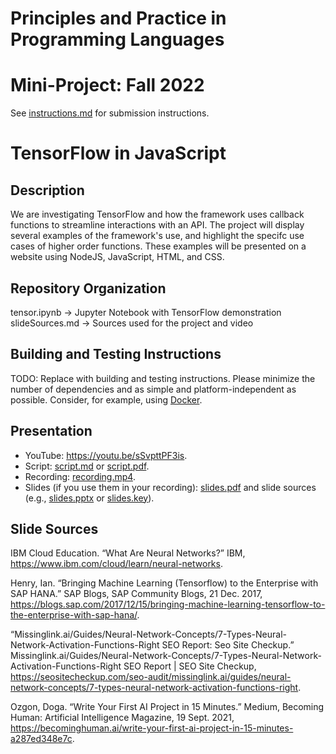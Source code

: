 # Principles and Practice in Programming Languages
# Mini-Project: Fall 2022

See [instructions.md](instructions.md) for submission instructions.

# TensorFlow in JavaScript

## Description

We are investigating TensorFlow and how the framework uses callback functions to streamline interactions with an API. The project will display several examples of the framework's use, and highlight the specifc use cases of higher order functions. These examples will be presented on a website using NodeJS, JavaScript, HTML, and CSS.

## Repository Organization

tensor.ipynb -> Jupyter Notebook with TensorFlow demonstration
slideSources.md -> Sources used for the project and video

## Building and Testing Instructions

TODO: Replace with building and testing instructions. Please minimize the number of dependencies and as simple and platform-independent as possible. Consider, for example, using [Docker](https://www.docker.com/).

## Presentation

- YouTube: https://youtu.be/sSvpttPF3is.
- Script: [script.md](script.md) or [script.pdf](script.pdf).
- Recording: [recording.mp4](recording.mp4).
- Slides (if you use them in your recording): [slides.pdf](slides.pdf) and slide sources (e.g., [slides.pptx](slides.pptx) or [slides.key](slides.key)).

## Slide Sources
IBM Cloud Education. “What Are Neural Networks?” IBM, https://www.ibm.com/cloud/learn/neural-networks. 

Henry, Ian. “Bringing Machine Learning (Tensorflow) to the Enterprise with SAP HANA.” SAP Blogs, SAP Community Blogs, 21 Dec. 2017, https://blogs.sap.com/2017/12/15/bringing-machine-learning-tensorflow-to-the-enterprise-with-sap-hana/. 

“Missinglink.ai/Guides/Neural-Network-Concepts/7-Types-Neural-Network-Activation-Functions-Right SEO Report: Seo Site Checkup.” Missinglink.ai/Guides/Neural-Network-Concepts/7-Types-Neural-Network-Activation-Functions-Right SEO Report | SEO Site Checkup, https://seositecheckup.com/seo-audit/missinglink.ai/guides/neural-network-concepts/7-types-neural-network-activation-functions-right. 

Ozgon, Doga. “Write Your First AI Project in 15 Minutes.” Medium, Becoming Human: Artificial Intelligence Magazine, 19 Sept. 2021, https://becominghuman.ai/write-your-first-ai-project-in-15-minutes-a287ed348e7c. 